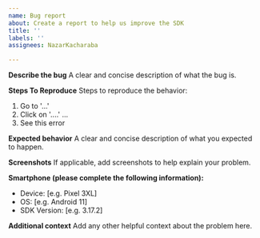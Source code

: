 ```yaml
---
name: Bug report
about: Create a report to help us improve the SDK
title: ''
labels: ''
assignees: NazarKacharaba

---
```


**Describe the bug**
A clear and concise description of what the bug is.

**Steps To Reproduce**
Steps to reproduce the behavior:
1. Go to '...'
2. Click on '....'
...
3. See this error

**Expected behavior**
A clear and concise description of what you expected to happen.

**Screenshots**
If applicable, add screenshots to help explain your problem.

**Smartphone (please complete the following information):**
 - Device: [e.g. Pixel 3XL]
 - OS: [e.g. Android 11]
 - SDK Version: [e.g. 3.17.2]

**Additional context**
Add any other helpful context about the problem here.